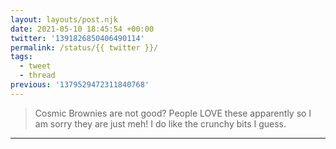 ```yaml
---
layout: layouts/post.njk
date: 2021-05-10 18:45:54 +00:00
twitter: '1391826850406490114'
permalink: /status/{{ twitter }}/
tags: 
  - tweet
  - thread
previous: '1379529472311840768'
---
```


> Cosmic Brownies are not good? People LOVE these apparently so I am sorry they are just meh! I do like the crunchy bits I guess.

---

